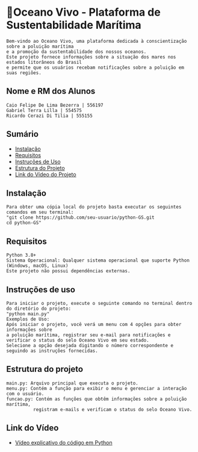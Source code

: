 # 🌊Oceano Vivo - Plataforma de Sustentabilidade Marítima
    Bem-vindo ao Oceano Vivo, uma plataforma dedicada à conscientização sobre a poluição marítima
    e a promoção da sustentabilidade dos nossos oceanos.
    Este projeto fornece informações sobre a situação dos mares nos estados litorâneos do Brasil
    e permite que os usuários recebam notificações sobre a poluição em suas regiões.

## Nome e RM dos Alunos
    Caio Felipe De Lima Bezerra | 556197
    Gabriel Terra Lilla | 554575
    Ricardo Cerazi Di Tilia | 555155

## Sumário
- [Instalação](#instalação)
- [Requisitos](#requisitos)
- [Instruções de Uso](#instruções-de-uso)
- [Estrutura do Projeto](#estrutura-do-projeto)
- [Link do Vídeo do Projeto](#Link-do-Vídeo)


## Instalação
    Para obter uma cópia local do projeto basta executar os seguintes comandos em seu terminal:
    "git clone https://github.com/seu-usuario/python-GS.git
    cd python-GS"

## Requisitos
    Python 3.8+
    Sistema Operacional: Qualquer sistema operacional que suporte Python (Windows, macOS, Linux)
    Este projeto não possui dependências externas.

## Instruções de uso
    Para iniciar o projeto, execute o seguinte comando no terminal dentro do diretório do projeto:
    "python main.py"
    Exemplos de Uso:
    Após iniciar o projeto, você verá um menu com 4 opções para obter informações sobre
    a poluição marítima, registrar seu e-mail para notificações e verificar o status do selo Oceano Vivo em seu estado.
    Selecione a opção desejada digitando o número correspondente e seguindo as instruções fornecidas.

## Estrutura do projeto
    main.py: Arquivo principal que executa o projeto.
    menu.py: Contém a função para exibir o menu e gerenciar a interação com o usuário.
    funcao.py: Contém as funções que obtêm informações sobre a poluição marítima,
              registram e-mails e verificam o status do selo Oceano Vivo.
## Link do Vídeo
- [Vídeo explicativo do código em Python](https://www.youtube.com/watch?v=IvVFVaeVS7g)
